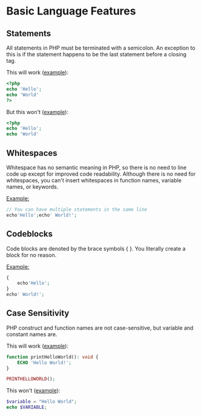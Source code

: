 # Basic Language Features
## Statements
All statements in PHP must be terminated with a semicolon. An exception to this is if the statement happens to be the 
last statement before a closing tag.

This will work ([example](./statements-closing-tag.php)):
```PHP
<?php
echo 'Hello';
echo 'World'
?>
```

But this won't ([example](./statements-no-closing-tag.php)):
```PHP
<?php
echo 'Hello';
echo 'World'
```

## Whitespaces
Whitespace has no semantic meaning in PHP, so there is no need to line code up except for improved code readability.
Although there is no need for whitespaces, you can't insert whitespaces in function names, variable names, or keywords.

[Example:](./same-line-statements.php)
```PHP
// You can have multiple statements in the same line
echo'Hello';echo' World!';
```

## Codeblocks
Code blocks are denoted by the brace symbols { }. You literally create a block for no reason.

[Example:](./codeblocks.php)
```PHP
{
    echo'Hello';
}
echo' World!';
```


## Case Sensitivity
PHP construct and function names are not case-sensitive, but variable and constant names are.

This will work ([example](case-sentivity-works.php)):
```PHP
function printHelloWorld(): void {
    ECHO 'Hello World!';
}

PRINTHELLOWORLD();
```
This won't ([example](case-sentivity-fails.php)):
```PHP
$variable = "Hello World";
echo $VARIABLE;
```